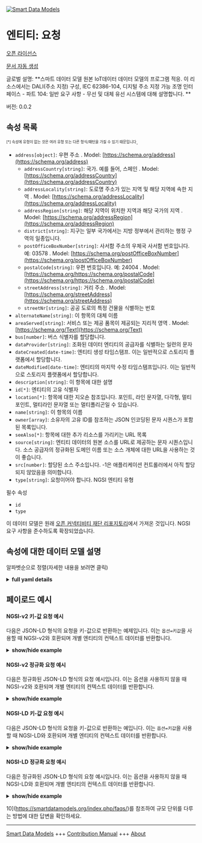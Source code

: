 <!-- 10-Header -->    
[![Smart Data Models](https://smartdatamodels.org/wp-content/uploads/2022/01/SmartDataModels_logo.png "Logo")](https://smartdatamodels.org)    
엔티티: 요청    
=======<!-- /10-Header -->    
<!-- 15-License -->    
[오픈 라이선스](https://github.com/smart-data-models//dataModel.OCF/blob/master/Request/LICENSE.md)    
[문서 자동 생성](https://docs.google.com/presentation/d/e/2PACX-1vTs-Ng5dIAwkg91oTTUdt8ua7woBXhPnwavZ0FxgR8BsAI_Ek3C5q97Nd94HS8KhP-r_quD4H0fgyt3/pub?start=false&loop=false&delayms=3000#slide=id.gb715ace035_0_60)    
<!-- /15-License -->    
<!-- 20-Description -->    
글로벌 설명: **스마트 데이터 모델 원본 IoT데이터 데이터 모델의 프로그램 적응. 이 리소스에서는 DALI(주소 지정) 구성, IEC 62386-104, 디지털 주소 지정 가능 조명 인터페이스 - 파트 104: 일반 요구 사항 - 무선 및 대체 유선 시스템에 대해 설명합니다. **    
버전: 0.0.2    
<!-- /20-Description -->    
<!-- 30-PropertiesList -->    
## 속성 목록    
<sup><sub>[*] 속성에 유형이 없는 것은 여러 유형 또는 다른 형식/패턴을 가질 수 있기 때문입니다</sub></sup>.    
- `address[object]`: 우편 주소  . Model: [https://schema.org/address](https://schema.org/address)	- `addressCountry[string]`: 국가. 예를 들어, 스페인  . Model: [https://schema.org/addressCountry](https://schema.org/addressCountry)    
	- `addressLocality[string]`: 도로명 주소가 있는 지역 및 해당 지역에 속한 지역  . Model: [https://schema.org/addressLocality](https://schema.org/addressLocality)    
	- `addressRegion[string]`: 해당 지역이 위치한 지역과 해당 국가의 지역  . Model: [https://schema.org/addressRegion](https://schema.org/addressRegion)    
	- `district[string]`: 지구는 일부 국가에서는 지방 정부에서 관리하는 행정 구역의 일종입니다.      
	- `postOfficeBoxNumber[string]`: 사서함 주소의 우체국 사서함 번호입니다. 예: 03578  . Model: [https://schema.org/postOfficeBoxNumber](https://schema.org/postOfficeBoxNumber)    
	- `postalCode[string]`: 우편 번호입니다. 예: 24004  . Model: [https://schema.org/https://schema.org/postalCode](https://schema.org/https://schema.org/postalCode)    
	- `streetAddress[string]`: 거리 주소  . Model: [https://schema.org/streetAddress](https://schema.org/streetAddress)    
	- `streetNr[string]`: 공공 도로의 특정 건물을 식별하는 번호      
- `alternateName[string]`: 이 항목의 대체 이름  - `areaServed[string]`: 서비스 또는 제공 품목이 제공되는 지리적 영역  . Model: [https://schema.org/Text](https://schema.org/Text)- `bus[number]`: 버스 식별자를 할당합니다.  - `dataProvider[string]`: 조화된 데이터 엔티티의 공급자를 식별하는 일련의 문자  - `dateCreated[date-time]`: 엔티티 생성 타임스탬프. 이는 일반적으로 스토리지 플랫폼에서 할당합니다.  - `dateModified[date-time]`: 엔티티의 마지막 수정 타임스탬프입니다. 이는 일반적으로 스토리지 플랫폼에서 할당합니다.  - `description[string]`: 이 항목에 대한 설명  - `id[*]`: 엔티티의 고유 식별자  - `location[*]`: 항목에 대한 지오숀 참조입니다. 포인트, 라인 문자열, 다각형, 멀티포인트, 멀티라인 문자열 또는 멀티폴리곤일 수 있습니다.  - `name[string]`: 이 항목의 이름  - `owner[array]`: 소유자의 고유 ID를 참조하는 JSON 인코딩된 문자 시퀀스가 포함된 목록입니다.  - `seeAlso[*]`: 항목에 대한 추가 리소스를 가리키는 URL 목록  - `source[string]`: 엔티티 데이터의 원본 소스를 URL로 제공하는 문자 시퀀스입니다. 소스 공급자의 정규화된 도메인 이름 또는 소스 개체에 대한 URL을 사용하는 것이 좋습니다.  - `src[number]`: 할당된 소스 주소입니다. -1은 애플리케이션 컨트롤러에서 아직 할당되지 않았음을 의미합니다.  - `type[string]`: 요청이어야 합니다. NGSI 엔티티 유형  <!-- /30-PropertiesList -->    
<!-- 35-RequiredProperties -->    
필수 속성    
- `id`  - `type`  <!-- /35-RequiredProperties -->    
<!-- 40-RequiredProperties -->    
이 데이터 모델은 원래 [오픈 커넥티비티 재단 리포지토리](https://github.com/openconnectivityfoundation/IoTDataModels)에서 가져온 것입니다. NGSI 요구 사항을 준수하도록 확장되었습니다.    
<!-- /40-RequiredProperties -->    
<!-- 50-DataModelHeader -->    
## 속성에 대한 데이터 모델 설명    
알파벳순으로 정렬(자세한 내용을 보려면 클릭)    
<!-- /50-DataModelHeader -->    
<!-- 60-ModelYaml -->    
<details><summary><strong>full yaml details</strong></summary>      
```yaml    
Request:      
  description: 'Smart Data Models Program adaptation of the original IoTData data Models. This Resource describes a DALI (addressing) configuration,  IEC 62386-104, Digital  addressable lighting interface - Part 104: General requirements - Wireless and alternative wired system. '      
  properties:      
    address:      
      description: The mailing address      
      properties:      
        addressCountry:      
          description: 'The country. For example, Spain'      
          type: string      
          x-ngsi:      
            model: https://schema.org/addressCountry      
            type: Property      
        addressLocality:      
          description: 'The locality in which the street address is, and which is in the region'      
          type: string      
          x-ngsi:      
            model: https://schema.org/addressLocality      
            type: Property      
        addressRegion:      
          description: 'The region in which the locality is, and which is in the country'      
          type: string      
          x-ngsi:      
            model: https://schema.org/addressRegion      
            type: Property      
        district:      
          description: 'A district is a type of administrative division that, in some countries, is managed by the local government'      
          type: string      
          x-ngsi:      
            type: Property      
        postOfficeBoxNumber:      
          description: 'The post office box number for PO box addresses. For example, 03578'      
          type: string      
          x-ngsi:      
            model: https://schema.org/postOfficeBoxNumber      
            type: Property      
        postalCode:      
          description: 'The postal code. For example, 24004'      
          type: string      
          x-ngsi:      
            model: https://schema.org/https://schema.org/postalCode      
            type: Property      
        streetAddress:      
          description: The street address      
          type: string      
          x-ngsi:      
            model: https://schema.org/streetAddress      
            type: Property      
        streetNr:      
          description: Number identifying a specific property on a public street      
          type: string      
          x-ngsi:      
            type: Property      
      type: object      
      x-ngsi:      
        model: https://schema.org/address      
        type: Property      
    alternateName:      
      description: An alternative name for this item      
      type: string      
      x-ngsi:      
        type: Property      
    areaServed:      
      description: The geographic area where a service or offered item is provided      
      type: string      
      x-ngsi:      
        model: https://schema.org/Text      
        type: Property      
    bus:      
      description: assign the bus identifier.      
      type: number      
      x-ngsi:      
        type: Property      
    dataProvider:      
      description: A sequence of characters identifying the provider of the harmonised data entity      
      type: string      
      x-ngsi:      
        type: Property      
    dateCreated:      
      description: Entity creation timestamp. This will usually be allocated by the storage platform      
      format: date-time      
      type: string      
      x-ngsi:      
        type: Property      
    dateModified:      
      description: Timestamp of the last modification of the entity. This will usually be allocated by the storage platform      
      format: date-time      
      type: string      
      x-ngsi:      
        type: Property      
    description:      
      description: A description of this item      
      type: string      
      x-ngsi:      
        type: Property      
    id:      
      anyOf:      
        - description: Identifier format of any NGSI entity      
          maxLength: 256      
          minLength: 1      
          pattern: ^[\w\-\.\{\}\$\+\*\[\]`|~^@!,:\\]+$      
          type: string      
          x-ngsi:      
            type: Property      
        - description: Identifier format of any NGSI entity      
          format: uri      
          type: string      
          x-ngsi:      
            type: Property      
      description: Unique identifier of the entity      
      x-ngsi:      
        type: Property      
    location:      
      description: 'Geojson reference to the item. It can be Point, LineString, Polygon, MultiPoint, MultiLineString or MultiPolygon'      
      oneOf:      
        - description: Geojson reference to the item. Point      
          properties:      
            bbox:      
              items:      
                type: number      
              minItems: 4      
              type: array      
            coordinates:      
              items:      
                type: number      
              minItems: 2      
              type: array      
            type:      
              enum:      
                - Point      
              type: string      
          required:      
            - type      
            - coordinates      
          title: GeoJSON Point      
          type: object      
          x-ngsi:      
            type: GeoProperty      
        - description: Geojson reference to the item. LineString      
          properties:      
            bbox:      
              items:      
                type: number      
              minItems: 4      
              type: array      
            coordinates:      
              items:      
                items:      
                  type: number      
                minItems: 2      
                type: array      
              minItems: 2      
              type: array      
            type:      
              enum:      
                - LineString      
              type: string      
          required:      
            - type      
            - coordinates      
          title: GeoJSON LineString      
          type: object      
          x-ngsi:      
            type: GeoProperty      
        - description: Geojson reference to the item. Polygon      
          properties:      
            bbox:      
              items:      
                type: number      
              minItems: 4      
              type: array      
            coordinates:      
              items:      
                items:      
                  items:      
                    type: number      
                  minItems: 2      
                  type: array      
                minItems: 4      
                type: array      
              type: array      
            type:      
              enum:      
                - Polygon      
              type: string      
          required:      
            - type      
            - coordinates      
          title: GeoJSON Polygon      
          type: object      
          x-ngsi:      
            type: GeoProperty      
        - description: Geojson reference to the item. MultiPoint      
          properties:      
            bbox:      
              items:      
                type: number      
              minItems: 4      
              type: array      
            coordinates:      
              items:      
                items:      
                  type: number      
                minItems: 2      
                type: array      
              type: array      
            type:      
              enum:      
                - MultiPoint      
              type: string      
          required:      
            - type      
            - coordinates      
          title: GeoJSON MultiPoint      
          type: object      
          x-ngsi:      
            type: GeoProperty      
        - description: Geojson reference to the item. MultiLineString      
          properties:      
            bbox:      
              items:      
                type: number      
              minItems: 4      
              type: array      
            coordinates:      
              items:      
                items:      
                  items:      
                    type: number      
                  minItems: 2      
                  type: array      
                minItems: 2      
                type: array      
              type: array      
            type:      
              enum:      
                - MultiLineString      
              type: string      
          required:      
            - type      
            - coordinates      
          title: GeoJSON MultiLineString      
          type: object      
          x-ngsi:      
            type: GeoProperty      
        - description: Geojson reference to the item. MultiLineString      
          properties:      
            bbox:      
              items:      
                type: number      
              minItems: 4      
              type: array      
            coordinates:      
              items:      
                items:      
                  items:      
                    items:      
                      type: number      
                    minItems: 2      
                    type: array      
                  minItems: 4      
                  type: array      
                type: array      
              type: array      
            type:      
              enum:      
                - MultiPolygon      
              type: string      
          required:      
            - type      
            - coordinates      
          title: GeoJSON MultiPolygon      
          type: object      
          x-ngsi:      
            type: GeoProperty      
      x-ngsi:      
        type: GeoProperty      
    name:      
      description: The name of this item      
      type: string      
      x-ngsi:      
        type: Property      
    owner:      
      description: A List containing a JSON encoded sequence of characters referencing the unique Ids of the owner(s)      
      items:      
        anyOf:      
          - description: Identifier format of any NGSI entity      
            maxLength: 256      
            minLength: 1      
            pattern: ^[\w\-\.\{\}\$\+\*\[\]`|~^@!,:\\]+$      
            type: string      
            x-ngsi:      
              type: Property      
          - description: Identifier format of any NGSI entity      
            format: uri      
            type: string      
            x-ngsi:      
              type: Property      
        description: Unique identifier of the entity      
        x-ngsi:      
          type: Property      
      type: array      
      x-ngsi:      
        type: Property      
    seeAlso:      
      description: list of uri pointing to additional resources about the item      
      oneOf:      
        - items:      
            format: uri      
            type: string      
          minItems: 1      
          type: array      
        - format: uri      
          type: string      
      x-ngsi:      
        type: Property      
    source:      
      description: 'A sequence of characters giving the original source of the entity data as a URL. Recommended to be the fully qualified domain name of the source provider, or the URL to the source object'      
      type: string      
      x-ngsi:      
        type: Property      
    src:      
      description: assigned source address. -1 means not yet assigned by the Application controller.      
      type: number      
      x-ngsi:      
        type: Property      
    type:      
      description: It has to be Request. NGSI entity type      
      enum:      
        - Request      
      type: string      
      x-ngsi:      
        type: Property      
  required:      
    - id      
    - type      
  type: object      
  x-derived-from: https://github.com/OpenInterConnect/IoTDataModels/blob/master/RequestResURI.swagger.json      
  x-disclaimer: 'Redistribution and use in source and binary forms, with or without modification, are permitted  provided that the license conditions are met. Copyleft (c) 2022 Contributors to Smart Data Models Program'      
  x-license-url: https://github.com/smart-data-models/dataModel.OCF/blob/master/Request/LICENSE.md      
  x-model-schema: https://smart-data-models.github.io/dataModel.IoTDataModels/Request/schema.json      
  x-model-tags: OCF      
  x-version: 0.0.2      
```    
</details>      
<!-- /60-ModelYaml -->    
<!-- 70-MiddleNotes -->    
<!-- /70-MiddleNotes -->    
<!-- 80-Examples -->    
## 페이로드 예시    
#### NGSI-v2 키-값 요청 예시    
다음은 JSON-LD 형식의 요청을 키-값으로 반환하는 예제입니다. 이는 `옵션=키값`을 사용할 때 NGSI-v2와 호환되며 개별 엔티티의 컨텍스트 데이터를 반환합니다.    
<details><summary><strong>show/hide example</strong></summary>      
```json  
{  
  "id": "urn:ngsi-ld:Request:id:KVWK:59545281",  
  "dateCreated": "1999-11-03T04:17:54Z",  
  "dateModified": "2021-09-16T11:29:47Z",  
  "source": "Live condition police include season also. Industry sport interest sure. I save loss big political exist.",  
  "name": "Yet today not sell investment data kitchen. Certain",  
  "alternateName": "Lawyer easy thousand. Mother couple think information threat management board. Real fight and.",  
  "description": "Forward sell road us. For design benefit painting very laugh which yourself. Mentio",  
  "dataProvider": "Stage hand name. Small chair to on join. If marriage knowledge decade operation parent painting.",  
  "owner": [  
    "urn:ngsi-ld:Request:items:AMGU:58911447",  
    "urn:ngsi-ld:Request:items:RNKL:02999354"  
  ],  
  "seeAlso": [  
    "urn:ngsi-ld:Request:items:HDJL:76820020"  
  ],  
  "location": {  
    "type": "Point",  
    "coordinates": [  
      -33.605389,  
      -164.158675  
    ]  
  },  
  "address": {  
    "streetAddress": "Arrive beat service art prepare key again. Himself field range nature. None radio stock style agency war.",  
    "addressLocality": "Commercial half able activity position. Never tough listen home fine best music.",  
    "addressRegion": "Thus kind personal see. My land artist herself respond case. Center painting particularly news head.",  
    "addressCountry": "Relate dark case still. Get key Republican return art cost good. Green money fund bar century about way.",  
    "postalCode": "Account face south h",  
    "postOfficeBoxNumber": "Own former very resource ",  
    "streetNr": "Job various image approach investment. Fall science data note difference executive recently. Finish price other week short.",  
    "district": "Machine usually blood long."  
  },  
  "areaServed": "Conference",  
  "type": "Request",  
  "bus": 864,  
  "src": 864  
}  
```  
</details>    
#### NGSI-v2 정규화 요청 예시    
다음은 정규화된 JSON-LD 형식의 요청 예시입니다. 이는 옵션을 사용하지 않을 때 NGSI-v2와 호환되며 개별 엔티티의 컨텍스트 데이터를 반환합니다.    
<details><summary><strong>show/hide example</strong></summary>      
```json  
{  
  "id": "urn:ngsi-ld:Request:id:KVWK:59545281",  
  "dateCreated": {  
    "type": "DateTime",  
    "value": "1999-11-03T04:17:54Z"  
  },  
  "dateModified": {  
    "type": "DateTime",  
    "value": "2021-09-16T11:29:47Z"  
  },  
  "source": {  
    "type": "Text",  
    "value": "Live condition police include season also. Industry sport interest sure. I save loss big political exist."  
  },  
  "name": {  
    "type": "Text",  
    "value": "Yet today not sell investment data kitchen. Certain"  
  },  
  "alternateName": {  
    "type": "Text",  
    "value": "Lawyer easy thousand. Mother couple think information threat management board. Real fight and."  
  },  
  "description": {  
    "type": "Text",  
    "value": "Forward sell road us. For design benefit painting very laugh which yourself. Mentio"  
  },  
  "dataProvider": {  
    "type": "Text",  
    "value": "Stage hand name. Small chair to on join. If marriage knowledge decade operation parent painting."  
  },  
  "owner": {  
    "type": "StructuredValue",  
    "value": [  
      "urn:ngsi-ld:Request:items:AMGU:58911447",  
      "urn:ngsi-ld:Request:items:RNKL:02999354"  
    ]  
  },  
  "seeAlso": {  
    "type": "StructuredValue",  
    "value": [  
      "urn:ngsi-ld:Request:items:HDJL:76820020"  
    ]  
  },  
  "location": {  
    "type": "geo:json",  
    "value": {  
      "type": "Point",  
      "coordinates": [  
        -33.605389,  
        -164.158675  
      ]  
    }  
  },  
  "address": {  
    "type": "StructuredValue",  
    "value": {  
      "streetAddress": "Arrive beat service art prepare key again. Himself field range nature. None radio stock style agency war.",  
      "addressLocality": "Commercial half able activity position. Never tough listen home fine best music.",  
      "addressRegion": "Thus kind personal see. My land artist herself respond case. Center painting particularly news head.",  
      "addressCountry": "Relate dark case still. Get key Republican return art cost good. Green money fund bar century about way.",  
      "postalCode": "Account face south h",  
      "postOfficeBoxNumber": "Own former very resource ",  
      "streetNr": "Job various image approach investment. Fall science data note difference executive recently. Finish price other week short.",  
      "district": "Machine usually blood long."  
    }  
  },  
  "areaServed": {  
    "type": "Text",  
    "value": "Conference"  
  },  
  "type": "Request",  
  "bus": {  
    "type": "Number",  
    "value": 864  
  },  
  "src": {  
    "type": "Number",  
    "value": 864  
  }  
}  
```  
</details>    
#### NGSI-LD 키-값 요청 예시    
다음은 JSON-LD 형식의 요청을 키-값으로 반환하는 예입니다. 이는 `옵션=키값`을 사용할 때 NGSI-LD와 호환되며 개별 엔티티의 컨텍스트 데이터를 반환합니다.    
<details><summary><strong>show/hide example</strong></summary>      
```json  
{  
  "id": "urn:ngsi-ld:Request:id:KVWK:59545281",  
  "dateCreated": "1999-11-03T04:17:54Z",  
  "dateModified": "2021-09-16T11:29:47Z",  
  "source": "Live condition police include season also. Industry sport interest sure. I save loss big political exist.",  
  "name": "Yet today not sell investment data kitchen. Certain",  
  "alternateName": "Lawyer easy thousand. Mother couple think information threat management board. Real fight and.",  
  "description": "Forward sell road us. For design benefit painting very laugh which yourself. Mentio",  
  "dataProvider": "Stage hand name. Small chair to on join. If marriage knowledge decade operation parent painting.",  
  "owner": [  
    "urn:ngsi-ld:Request:items:AMGU:58911447",  
    "urn:ngsi-ld:Request:items:RNKL:02999354"  
  ],  
  "seeAlso": [  
    "urn:ngsi-ld:Request:items:HDJL:76820020"  
  ],  
  "location": {  
    "type": "Point",  
    "coordinates": [  
      -33.605389,  
      -164.158675  
    ]  
  },  
  "address": {  
    "streetAddress": "Arrive beat service art prepare key again. Himself field range nature. None radio stock style agency war.",  
    "addressLocality": "Commercial half able activity position. Never tough listen home fine best music.",  
    "addressRegion": "Thus kind personal see. My land artist herself respond case. Center painting particularly news head.",  
    "addressCountry": "Relate dark case still. Get key Republican return art cost good. Green money fund bar century about way.",  
    "postalCode": "Account face south h",  
    "postOfficeBoxNumber": "Own former very resource ",  
    "streetNr": "Job various image approach investment. Fall science data note difference executive recently. Finish price other week short.",  
    "district": "Machine usually blood long."  
  },  
  "areaServed": "Conference",  
  "type": "Request",  
  "bus": 864,  
  "src": 864,  
  "@context": [  
    "https://smartdatamodels.org/context.jsonld"  
  ]  
}  
```  
</details>    
#### NGSI-LD 정규화 요청 예시    
다음은 정규화된 JSON-LD 형식의 요청 예시입니다. 이는 옵션을 사용하지 않을 때 NGSI-LD와 호환되며 개별 엔티티의 컨텍스트 데이터를 반환합니다.    
<details><summary><strong>show/hide example</strong></summary>      
```json  
{  
    "id": "urn:ngsi-ld:Request:id:KVWK:59545281",  
    "dateCreated": {  
        "type": "Property",  
        "value": {  
            "@type": "DateTime",  
            "@value": "1999-11-03T04:17:54Z"  
        }  
    },  
    "dateModified": {  
        "type": "Property",  
        "value": {  
            "@type": "DateTime",  
            "@value": "2021-09-16T11:29:47Z"  
        }  
    },  
    "source": {  
        "type": "Property",  
        "value": "Live condition police include season also. Industry sport interest sure. I save loss big political exist."  
    },  
    "name": {  
        "type": "Property",  
        "value": "Yet today not sell investment data kitchen. Certain"  
    },  
    "alternateName": {  
        "type": "Property",  
        "value": "Lawyer easy thousand. Mother couple think information threat management board. Real fight and."  
    },  
    "description": {  
        "type": "Property",  
        "value": "Forward sell road us. For design benefit painting very laugh which yourself. Mentio"  
    },  
    "dataProvider": {  
        "type": "Property",  
        "value": "Stage hand name. Small chair to on join. If marriage knowledge decade operation parent painting."  
    },  
    "owner": {  
        "type": "Property",  
        "value": [  
            "urn:ngsi-ld:Request:items:AMGU:58911447",  
            "urn:ngsi-ld:Request:items:RNKL:02999354"  
        ]  
    },  
    "seeAlso": {  
        "type": "Property",  
        "value": [  
            "urn:ngsi-ld:Request:items:HDJL:76820020"  
        ]  
    },  
    "location": {  
        "type": "GeoProperty",  
        "value": {  
            "type": "Point",  
            "coordinates": [  
                -33.605389,  
                -164.158675  
            ]  
        }  
    },  
    "address": {  
        "type": "Property",  
        "value": {  
            "streetAddress": "Arrive beat service art prepare key again. Himself field range nature. None radio stock style agency war.",  
            "addressLocality": "Commercial half able activity position. Never tough listen home fine best music.",  
            "addressRegion": "Thus kind personal see. My land artist herself respond case. Center painting particularly news head.",  
            "addressCountry": "Relate dark case still. Get key Republican return art cost good. Green money fund bar century about way.",  
            "postalCode": "Account face south h",  
            "postOfficeBoxNumber": "Own former very resource ",  
            "streetNr": "Job various image approach investment. Fall science data note difference executive recently. Finish price other week short.",  
            "district": "Machine usually blood long."  
        }  
    },  
    "areaServed": {  
        "type": "Property",  
        "value": "Conference"  
    },  
    "type": "Request",  
    "bus": {  
        "type": "Property",  
        "value": 864  
    },  
    "src": {  
        "type": "Property",  
        "value": 864  
    },  
    "@context": [  
        "https://smartdatamodels.org/context.jsonld"  
    ]  
}  
```  
</details><!-- /80-Examples -->    
<!-- 90-FooterNotes -->    
<!-- /90-FooterNotes -->    
<!-- 95-Units -->    
10](https://smartdatamodels.org/index.php/faqs/)를 참조하여 규모 단위를 다루는 방법에 대한 답변을 확인하세요.    
<!-- /95-Units -->    
<!-- 97-LastFooter -->    
---    
[Smart Data Models](https://smartdatamodels.org) +++ [Contribution Manual](https://bit.ly/contribution_manual) +++ [About](https://bit.ly/Introduction_SDM)<!-- /97-LastFooter -->    
